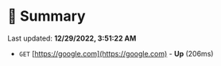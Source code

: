 # 📖 Summary
Last updated: **12/29/2022, 3:51:22 AM**

- `GET` [https://google.com](https://google.com) - **Up** (206ms)
